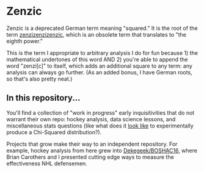 # Zenzic

Zenzic is a deprecated German term meaning "squared." It is the root of the term [zenzizenzizenzic](https://en.wikipedia.org/wiki/Zenzizenzizenzic), which is an obsolete term that translates to "the eighth power."

This is the term I appropriate to arbitrary analysis I do for fun because 1) the mathematical undertones of this word AND 2) you're able to append the word "zenzi[c]" to itself, which adds an additional square to any term: any analysis can always go further. (As an added bonus, I have German roots, so that's also pretty neat.)

## In this repository...

You'll find a collection of "work in progress" early inquisitivities that do not warrant their own repo: hockey analysis, data science lessons, and miscellaneous stats questions (like what does it [look like](https://github.com/josephofiowa/zenzic/blob/master/normality_exp.py) to experimentally produce a Chi-Squared distribution?).

 Projects that grow make their way to an independent repository. For example, hockey analysis from here grew into [Dekegeek/BOSHAC16](https://github.com/josephofiowa/dekegeek/tree/master/boshac16), where Brian Carothers and I presented cutting edge ways to measure the effectiveness NHL defensemen.

